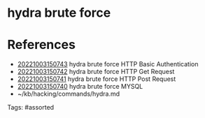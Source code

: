 # hydra brute force

# References
- [20221003150743](/zet/20221003150743/) hydra brute force HTTP Basic Authentication
- [20221003150742](/zet/20221003150742/) hydra brute force HTTP Get Request
- [20221003150741](/zet/20221003150741/) hydra brute force HTTP Post Request
- [20221003150740](/zet/20221003150740/) hydra brute force MYSQL
- ~/kb/hacking/commands/hydra.md

Tags:
    #assorted

